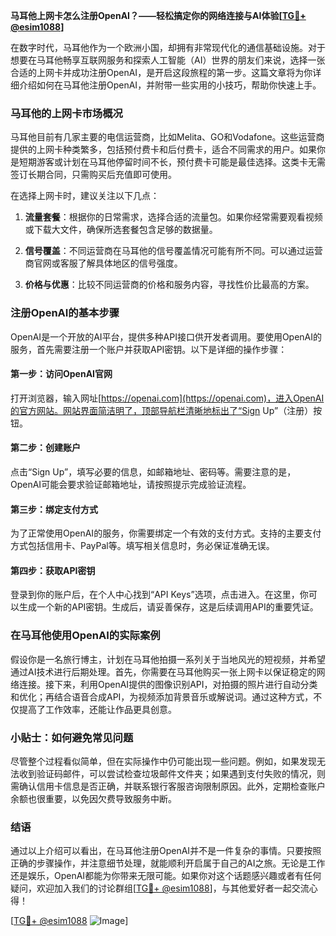 **马耳他上网卡怎么注册OpenAI？——轻松搞定你的网络连接与AI体验[[TG💪+ @esim1088](https://t.me/s/esim1088)]**

在数字时代，马耳他作为一个欧洲小国，却拥有非常现代化的通信基础设施。对于想要在马耳他畅享互联网服务和探索人工智能（AI）世界的朋友们来说，选择一张合适的上网卡并成功注册OpenAI，是开启这段旅程的第一步。这篇文章将为你详细介绍如何在马耳他注册OpenAI，并附带一些实用的小技巧，帮助你快速上手。

### 马耳他的上网卡市场概况

马耳他目前有几家主要的电信运营商，比如Melita、GO和Vodafone。这些运营商提供的上网卡种类繁多，包括预付费卡和后付费卡，适合不同需求的用户。如果你是短期游客或计划在马耳他停留时间不长，预付费卡可能是最佳选择。这类卡无需签订长期合同，只需购买后充值即可使用。

在选择上网卡时，建议关注以下几点：

1. **流量套餐**：根据你的日常需求，选择合适的流量包。如果你经常需要观看视频或下载大文件，确保所选套餐包含足够的数据量。
   
2. **信号覆盖**：不同运营商在马耳他的信号覆盖情况可能有所不同。可以通过运营商官网或客服了解具体地区的信号强度。
   
3. **价格与优惠**：比较不同运营商的价格和服务内容，寻找性价比最高的方案。

### 注册OpenAI的基本步骤

OpenAI是一个开放的AI平台，提供多种API接口供开发者调用。要使用OpenAI的服务，首先需要注册一个账户并获取API密钥。以下是详细的操作步骤：

#### 第一步：访问OpenAI官网
打开浏览器，输入网址[https://openai.com](https://openai.com)，进入OpenAI的官方网站。网站界面简洁明了，顶部导航栏清晰地标出了“Sign Up”（注册）按钮。

#### 第二步：创建账户
点击“Sign Up”，填写必要的信息，如邮箱地址、密码等。需要注意的是，OpenAI可能会要求验证邮箱地址，请按照提示完成验证流程。

#### 第三步：绑定支付方式
为了正常使用OpenAI的服务，你需要绑定一个有效的支付方式。支持的主要支付方式包括信用卡、PayPal等。填写相关信息时，务必保证准确无误。

#### 第四步：获取API密钥
登录到你的账户后，在个人中心找到“API Keys”选项，点击进入。在这里，你可以生成一个新的API密钥。生成后，请妥善保存，这是后续调用API的重要凭证。

### 在马耳他使用OpenAI的实际案例

假设你是一名旅行博主，计划在马耳他拍摄一系列关于当地风光的短视频，并希望通过AI技术进行后期处理。首先，你需要在马耳他购买一张上网卡以保证稳定的网络连接。接下来，利用OpenAI提供的图像识别API，对拍摄的照片进行自动分类和优化；再结合语音合成API，为视频添加背景音乐或解说词。通过这种方式，不仅提高了工作效率，还能让作品更具创意。

### 小贴士：如何避免常见问题

尽管整个过程看似简单，但在实际操作中仍可能出现一些问题。例如，如果发现无法收到验证码邮件，可以尝试检查垃圾邮件文件夹；如果遇到支付失败的情况，则需确认信用卡信息是否正确，并联系银行客服咨询限制原因。此外，定期检查账户余额也很重要，以免因欠费导致服务中断。

### 结语

通过以上介绍可以看出，在马耳他注册OpenAI并不是一件复杂的事情。只要按照正确的步骤操作，并注意细节处理，就能顺利开启属于自己的AI之旅。无论是工作还是娱乐，OpenAI都能为你带来无限可能。如果你对这个话题感兴趣或者有任何疑问，欢迎加入我们的讨论群组[[TG💪+ @esim1088](https://t.me/s/esim1088)]，与其他爱好者一起交流心得！

[[TG💪+ @esim1088](https://t.me/s/esim1088) ![Image](https://i.postimg.cc/4NQfJmqS/Snipaste-2025-05-13-00-14-12.png)]